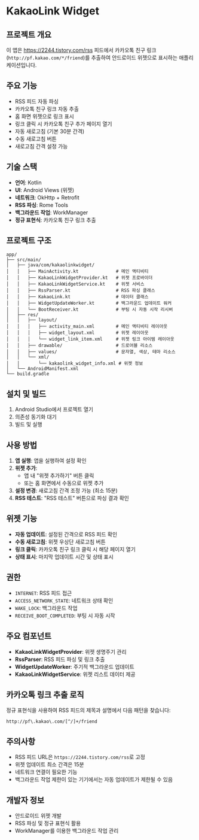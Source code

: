 # KakaoLink Widget

## 프로젝트 개요
이 앱은 https://2244.tistory.com/rss 피드에서 카카오톡 친구 링크(`http://pf.kakao.com/*/friend`)를 추출하여 안드로이드 위젯으로 표시하는 애플리케이션입니다.

## 주요 기능
- RSS 피드 자동 파싱
- 카카오톡 친구 링크 자동 추출
- 홈 화면 위젯으로 링크 표시
- 링크 클릭 시 카카오톡 친구 추가 페이지 열기
- 자동 새로고침 (기본 30분 간격)
- 수동 새로고침 버튼
- 새로고침 간격 설정 가능

## 기술 스택
- **언어**: Kotlin
- **UI**: Android Views (위젯)
- **네트워크**: OkHttp + Retrofit
- **RSS 파싱**: Rome Tools
- **백그라운드 작업**: WorkManager
- **정규 표현식**: 카카오톡 친구 링크 추출

## 프로젝트 구조
```
app/
├── src/main/
│   ├── java/com/kakaolinkwidget/
│   │   ├── MainActivity.kt              # 메인 액티비티
│   │   ├── KakaoLinkWidgetProvider.kt   # 위젯 프로바이더
│   │   ├── KakaoLinkWidgetService.kt    # 위젯 서비스
│   │   ├── RssParser.kt                 # RSS 파싱 클래스
│   │   ├── KakaoLink.kt                 # 데이터 클래스
│   │   ├── WidgetUpdateWorker.kt        # 백그라운드 업데이트 워커
│   │   └── BootReceiver.kt              # 부팅 시 자동 시작 리시버
│   ├── res/
│   │   ├── layout/
│   │   │   ├── activity_main.xml        # 메인 액티비티 레이아웃
│   │   │   ├── widget_layout.xml        # 위젯 레이아웃
│   │   │   └── widget_link_item.xml     # 위젯 링크 아이템 레이아웃
│   │   ├── drawable/                    # 드로어블 리소스
│   │   ├── values/                      # 문자열, 색상, 테마 리소스
│   │   └── xml/
│   │       └── kakaolink_widget_info.xml # 위젯 정보
│   └── AndroidManifest.xml
└── build.gradle
```

## 설치 및 빌드
1. Android Studio에서 프로젝트 열기
2. 의존성 동기화 대기
3. 빌드 및 실행

## 사용 방법
1. **앱 실행**: 앱을 실행하여 설정 확인
2. **위젯 추가**: 
   - 앱 내 "위젯 추가하기" 버튼 클릭
   - 또는 홈 화면에서 수동으로 위젯 추가
3. **설정 변경**: 새로고침 간격 조정 가능 (최소 15분)
4. **RSS 테스트**: "RSS 테스트" 버튼으로 파싱 결과 확인

## 위젯 기능
- **자동 업데이트**: 설정된 간격으로 RSS 피드 확인
- **수동 새로고침**: 위젯 우상단 새로고침 버튼
- **링크 클릭**: 카카오톡 친구 링크 클릭 시 해당 페이지 열기
- **상태 표시**: 마지막 업데이트 시간 및 상태 표시

## 권한
- `INTERNET`: RSS 피드 접근
- `ACCESS_NETWORK_STATE`: 네트워크 상태 확인
- `WAKE_LOCK`: 백그라운드 작업
- `RECEIVE_BOOT_COMPLETED`: 부팅 시 자동 시작

## 주요 컴포넌트
- **KakaoLinkWidgetProvider**: 위젯 생명주기 관리
- **RssParser**: RSS 피드 파싱 및 링크 추출
- **WidgetUpdateWorker**: 주기적 백그라운드 업데이트
- **KakaoLinkWidgetService**: 위젯 리스트 데이터 제공

## 카카오톡 링크 추출 로직
정규 표현식을 사용하여 RSS 피드의 제목과 설명에서 다음 패턴을 찾습니다:
```regex
http://pf\.kakao\.com/[^/]+/friend
```

## 주의사항
- RSS 피드 URL은 `https://2244.tistory.com/rss`로 고정
- 위젯 업데이트 최소 간격은 15분
- 네트워크 연결이 필요한 기능
- 백그라운드 작업 제한이 있는 기기에서는 자동 업데이트가 제한될 수 있음

## 개발자 정보
- 안드로이드 위젯 개발
- RSS 파싱 및 정규 표현식 활용
- WorkManager를 이용한 백그라운드 작업 관리 